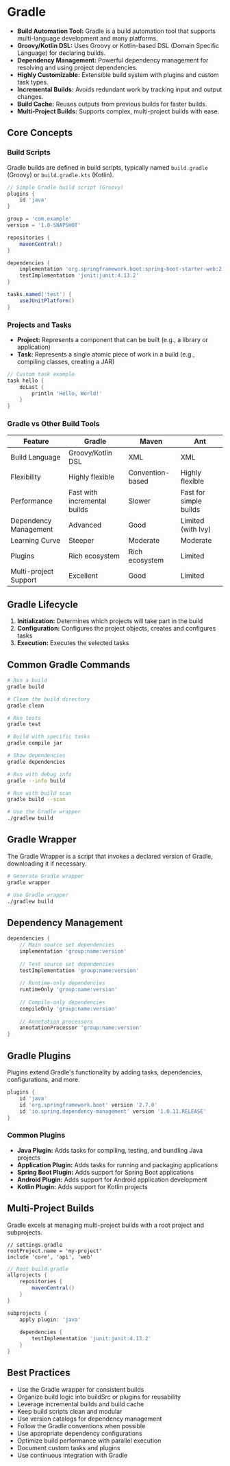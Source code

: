 # Gradle

- **Build Automation Tool:** Gradle is a build automation tool that supports multi-language development and many platforms.
- **Groovy/Kotlin DSL:** Uses Groovy or Kotlin-based DSL (Domain Specific Language) for declaring builds.
- **Dependency Management:** Powerful dependency management for resolving and using project dependencies.
- **Highly Customizable:** Extensible build system with plugins and custom task types.
- **Incremental Builds:** Avoids redundant work by tracking input and output changes.
- **Build Cache:** Reuses outputs from previous builds for faster builds.
- **Multi-Project Builds:** Supports complex, multi-project builds with ease.

## Core Concepts

### Build Scripts

Gradle builds are defined in build scripts, typically named `build.gradle` (Groovy) or `build.gradle.kts` (Kotlin).

```groovy
// Simple Gradle build script (Groovy)
plugins {
    id 'java'
}

group = 'com.example'
version = '1.0-SNAPSHOT'

repositories {
    mavenCentral()
}

dependencies {
    implementation 'org.springframework.boot:spring-boot-starter-web:2.7.0'
    testImplementation 'junit:junit:4.13.2'
}

tasks.named('test') {
    useJUnitPlatform()
}
```

### Projects and Tasks

- **Project:** Represents a component that can be built (e.g., a library or application)
- **Task:** Represents a single atomic piece of work in a build (e.g., compiling classes, creating a JAR)

```groovy
// Custom task example
task hello {
    doLast {
        println 'Hello, World!'
    }
}
```

### Gradle vs Other Build Tools

| Feature | Gradle | Maven | Ant |
|---------|--------|-------|-----|
| Build Language | Groovy/Kotlin DSL | XML | XML |
| Flexibility | Highly flexible | Convention-based | Highly flexible |
| Performance | Fast with incremental builds | Slower | Fast for simple builds |
| Dependency Management | Advanced | Good | Limited (with Ivy) |
| Learning Curve | Steeper | Moderate | Moderate |
| Plugins | Rich ecosystem | Rich ecosystem | Limited |
| Multi-project Support | Excellent | Good | Limited |

## Gradle Lifecycle

1. **Initialization:** Determines which projects will take part in the build
2. **Configuration:** Configures the project objects, creates and configures tasks
3. **Execution:** Executes the selected tasks

## Common Gradle Commands

```bash
# Run a build
gradle build

# Clean the build directory
gradle clean

# Run tests
gradle test

# Build with specific tasks
gradle compile jar

# Show dependencies
gradle dependencies

# Run with debug info
gradle --info build

# Run with build scan
gradle build --scan

# Use the Gradle wrapper
./gradlew build
```

## Gradle Wrapper

The Gradle Wrapper is a script that invokes a declared version of Gradle, downloading it if necessary.

```bash
# Generate Gradle wrapper
gradle wrapper

# Use Gradle wrapper
./gradlew build
```

## Dependency Management

```groovy
dependencies {
    // Main source set dependencies
    implementation 'group:name:version'
    
    // Test source set dependencies
    testImplementation 'group:name:version'
    
    // Runtime-only dependencies
    runtimeOnly 'group:name:version'
    
    // Compile-only dependencies
    compileOnly 'group:name:version'
    
    // Annotation processors
    annotationProcessor 'group:name:version'
}
```

## Gradle Plugins

Plugins extend Gradle's functionality by adding tasks, dependencies, configurations, and more.

```groovy
plugins {
    id 'java'
    id 'org.springframework.boot' version '2.7.0'
    id 'io.spring.dependency-management' version '1.0.11.RELEASE'
}
```

### Common Plugins

- **Java Plugin:** Adds tasks for compiling, testing, and bundling Java projects
- **Application Plugin:** Adds tasks for running and packaging applications
- **Spring Boot Plugin:** Adds support for Spring Boot applications
- **Android Plugin:** Adds support for Android application development
- **Kotlin Plugin:** Adds support for Kotlin projects

## Multi-Project Builds

Gradle excels at managing multi-project builds with a root project and subprojects.

```
// settings.gradle
rootProject.name = 'my-project'
include 'core', 'api', 'web'
```

```groovy
// Root build.gradle
allprojects {
    repositories {
        mavenCentral()
    }
}

subprojects {
    apply plugin: 'java'
    
    dependencies {
        testImplementation 'junit:junit:4.13.2'
    }
}
```

## Best Practices

- Use the Gradle wrapper for consistent builds
- Organize build logic into buildSrc or plugins for reusability
- Leverage incremental builds and build cache
- Keep build scripts clean and modular
- Use version catalogs for dependency management
- Follow the Gradle conventions when possible
- Use appropriate dependency configurations
- Optimize build performance with parallel execution
- Document custom tasks and plugins
- Use continuous integration with Gradle